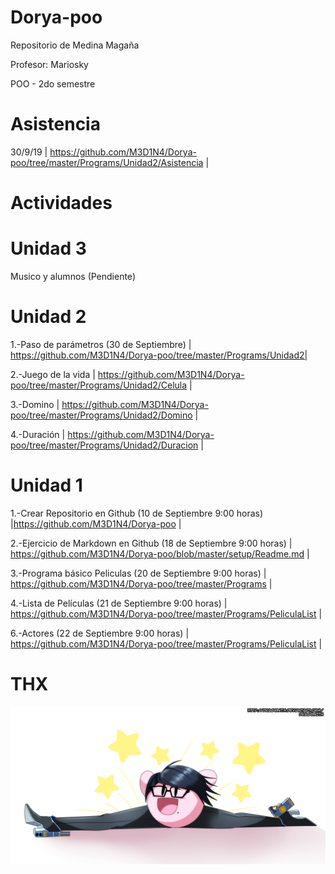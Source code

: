 # Dorya-poo
Repositorio de Medina Magaña

Profesor: Mariosky


POO - 2do semestre

# Asistencia #

30/9/19
| https://github.com/M3D1N4/Dorya-poo/tree/master/Programs/Unidad2/Asistencia |

# Actividades # 

# Unidad 3 #

Musico y alumnos (Pendiente)

# Unidad 2 #
1.-Paso de parámetros (30 de Septiembre) |                                 https://github.com/M3D1N4/Dorya-poo/tree/master/Programs/Unidad2|

2.-Juego de la vida | https://github.com/M3D1N4/Dorya-poo/tree/master/Programs/Unidad2/Celula |

3.-Domino     | https://github.com/M3D1N4/Dorya-poo/tree/master/Programs/Unidad2/Domino |

4.-Duración | https://github.com/M3D1N4/Dorya-poo/tree/master/Programs/Unidad2/Duracion |


 # Unidad 1 #
 
 1.-Crear Repositorio en Github (10 de Septiembre 9:00 horas) |https://github.com/M3D1N4/Dorya-poo |
 
 2.-Ejercicio de Markdown en Github (18 de Septiembre 9:00 horas) | https://github.com/M3D1N4/Dorya-poo/blob/master/setup/Readme.md  | 
 
 3.-Programa básico Peliculas (20 de Septiembre 9:00 horas)  | https://github.com/M3D1N4/Dorya-poo/tree/master/Programs  | 
 
 4.-Lista de Películas (21 de Septiembre 9:00 horas)     |  https://github.com/M3D1N4/Dorya-poo/tree/master/Programs/PeliculaList  | 
 
 6.-Actores (22 de Septiembre 9:00 horas)   | https://github.com/M3D1N4/Dorya-poo/tree/master/Programs/PeliculaList | 
 
 # THX #
 
![alt text](https://github.com/M3D1N4/Dorya-poo/blob/master/Images/legs_by_dragonith-d9khjg9.png "Logo Title Text 1")

 


